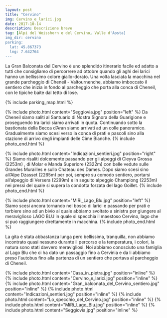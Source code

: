 ```yaml
---
layout: post
title: "Cervino"
img: Cervino_e_larici.jpg
date: 2017-10-14
description: Descrizione breve
tag: [Alpi del Weisshorn e del Cervino, Valle d'Aosta]
img_dir: cervino
parking:
  lat: 45.867373
  lng: 7.642764
---
```


La Gran Balconata del Cervino è uno splendido itinerario facile ed adatto a tutti che consigliamo di percorrere ad ottobre quando gli aghi dei larici hanno un bellissimo colore giallo-dorato.
Una volta lasciata la macchina nel grande parcheggio di Cheneil - Valtournenche, abbiamo imboccato il sentiero che inizia in fondo al parcheggio che porta alla conca di Cheneil, con le tipiche baite dal tetto di lose.

{% include parking_map.html %}

{% include photo.html content="Seggiovia.jpg" position="left" %}
Da Cheneil siamo saliti al Santuario di Nostra Signora della Guarigione e proseguendo tra larici siamo arrivati in quota. Continuando sotto la bastionata della Becca d’Aran siamo arrivati ad un colle panoramico.
Gradualmente siamo scesi verso la conca di prati e pascoli sino alla stazione di arrivo degli impianti delle Cime Bianche.
{% include photo_end.html %}

{% include photo.html content="Indicazioni_sentieri.jpg" position="right" %}
Siamo risaliti dolcemente passando per gli alpeggi di Cleyva Grossa (2253m) , di Molar e Manda Superiore (2322m) con belle vedute sulle Grandes Murailles e sullo Chateau des Dames.
Dopo siamo scesi sino all’Alpe Dzasset (2265m) per poi, sempre su comodo sentiero, portarsi all’alpeggio di Versera (2299m) e in seguito alpeggio Champlong (2253m) nei pressi del quale si supera la condotta forzata del lago Goillet.
{% include photo_end.html %}


{% include photo.html content="MiRi_Lago_Blu.jpg" position="left" %}
Siamo scesi ancora tornando nel bosco di larici e passando per prati e torbiere sino ad un bivio al quale abbiamo svoltato a sinistra per giungere al meraviglioso LAGO BLU in quale si specchia il maestoso Cervino, lago che si può raggiungere direttamente in macchina.
{% include photo_end.html %}

La gita è stata abbastanza lunga però bellissima, tranquilla, non abbiamo incontrato quasi nessuno durante il percorso e la temperatura, i colori, la natura sono stati davvero meravigliosi. Noi abbiamo conosciuto una famiglia al Lago Blu che ci ha dato un passaggio fino a Cervinia e da li abbiamo preso l'autobus fino alla partenza di un sentiero che portava al parcheggio di Cheneil.   


<div>
{% include photo.html content="Casa_in_pietra.jpg" position="inline" %}
{% include photo.html content="Cervino_e_larici.jpg" position="inline" %}
{% include photo.html content="Gran_balconata_del_Cervino_sentiero.jpg" position="inline" %}
{% include photo.html content="Indicazioni_sentieri.jpg" position="inline" %}
{% include photo.html content="Lo_specchio_del_Cervino.jpg" position="inline" %}
{% include photo.html content="MiRi_Lago_Blu.jpg" position="inline" %}
{% include photo.html content="Seggiovia.jpg" position="inline" %}
</div>

